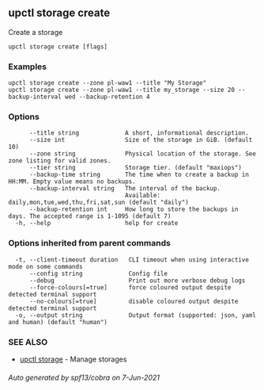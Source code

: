 ## upctl storage create

Create a storage

```
upctl storage create [flags]
```

### Examples

```
upctl storage create --zone pl-waw1 --title "My Storage"
upctl storage create --zone pl-waw1 --title my_storage --size 20 --backup-interval wed --backup-retention 4
```

### Options

```
      --title string             A short, informational description.
      --size int                 Size of the storage in GiB. (default 10)
      --zone string              Physical location of the storage. See zone listing for valid zones.
      --tier string              Storage tier. (default "maxiops")
      --backup-time string       The time when to create a backup in HH:MM. Empty value means no backups.
      --backup-interval string   The interval of the backup.
                                 Available: daily,mon,tue,wed,thu,fri,sat,sun (default "daily")
      --backup-retention int     How long to store the backups in days. The accepted range is 1-1095 (default 7)
  -h, --help                     help for create
```

### Options inherited from parent commands

```
  -t, --client-timeout duration   CLI timeout when using interactive mode on some commands
      --config string             Config file
      --debug                     Print out more verbose debug logs
      --force-colours[=true]      force coloured output despite detected terminal support
      --no-colours[=true]         disable coloured output despite detected terminal support
  -o, --output string             Output format (supported: json, yaml and human) (default "human")
```

### SEE ALSO

* [upctl storage](upctl_storage.md)	 - Manage storages

###### Auto generated by spf13/cobra on 7-Jun-2021
